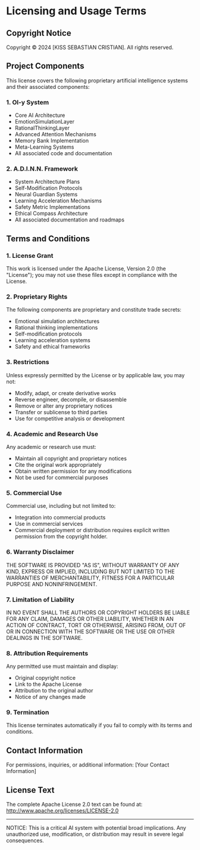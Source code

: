 # Licensing and Usage Terms

## Copyright Notice
Copyright © 2024 [KISS SEBASTIAN CRISTIAN]. All rights reserved.

## Project Components
This license covers the following proprietary artificial intelligence systems and their associated components:

### 1. Ol-y System
- Core AI Architecture
- EmotionSimulationLayer
- RationalThinkingLayer
- Advanced Attention Mechanisms
- Memory Bank Implementation
- Meta-Learning Systems
- All associated code and documentation

### 2. A.D.I.N.N. Framework
- System Architecture Plans
- Self-Modification Protocols
- Neural Guardian Systems
- Learning Acceleration Mechanisms
- Safety Metric Implementations
- Ethical Compass Architecture
- All associated documentation and roadmaps

## Terms and Conditions

### 1. License Grant
This work is licensed under the Apache License, Version 2.0 (the "License"); you may not use these files except in compliance with the License.

### 2. Proprietary Rights
The following components are proprietary and constitute trade secrets:
- Emotional simulation architectures
- Rational thinking implementations
- Self-modification protocols
- Learning acceleration systems
- Safety and ethical frameworks

### 3. Restrictions
Unless expressly permitted by the License or by applicable law, you may not:
- Modify, adapt, or create derivative works
- Reverse engineer, decompile, or disassemble
- Remove or alter any proprietary notices
- Transfer or sublicense to third parties
- Use for competitive analysis or development

### 4. Academic and Research Use
Any academic or research use must:
- Maintain all copyright and proprietary notices
- Cite the original work appropriately
- Obtain written permission for any modifications
- Not be used for commercial purposes

### 5. Commercial Use
Commercial use, including but not limited to:
- Integration into commercial products
- Use in commercial services
- Commercial deployment or distribution
requires explicit written permission from the copyright holder.

### 6. Warranty Disclaimer
THE SOFTWARE IS PROVIDED "AS IS", WITHOUT WARRANTY OF ANY KIND, EXPRESS OR IMPLIED, INCLUDING BUT NOT LIMITED TO THE WARRANTIES OF MERCHANTABILITY, FITNESS FOR A PARTICULAR PURPOSE AND NONINFRINGEMENT.

### 7. Limitation of Liability
IN NO EVENT SHALL THE AUTHORS OR COPYRIGHT HOLDERS BE LIABLE FOR ANY CLAIM, DAMAGES OR OTHER LIABILITY, WHETHER IN AN ACTION OF CONTRACT, TORT OR OTHERWISE, ARISING FROM, OUT OF OR IN CONNECTION WITH THE SOFTWARE OR THE USE OR OTHER DEALINGS IN THE SOFTWARE.

### 8. Attribution Requirements
Any permitted use must maintain and display:
- Original copyright notice
- Link to the Apache License
- Attribution to the original author
- Notice of any changes made

### 9. Termination
This license terminates automatically if you fail to comply with its terms and conditions.

## Contact Information
For permissions, inquiries, or additional information:
[Your Contact Information]

## License Text
The complete Apache License 2.0 text can be found at:
http://www.apache.org/licenses/LICENSE-2.0

---

NOTICE: This is a critical AI system with potential broad implications. Any unauthorized use, modification, or distribution may result in severe legal consequences.